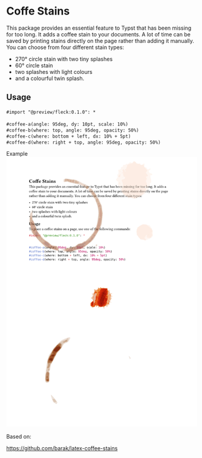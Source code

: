 # Coffe Stains


This package provides an essential feature to Typst that has been missing for too long. It adds a coffee stain to your documents. A lot of time can be saved by printing stains directly on the page rather than adding it manually. You can choose from four different stain types:


- 270° circle stain with two tiny splashes
- 60° circle stain
- two splashes with light colours
- and a colourful twin splash.



## Usage

```typst
#import "@preview/fleck:0.1.0": *

#coffee-a(angle: 95deg, dy: 10pt, scale: 10%)
#coffee-b(where: top, angle: 95deg, opacity: 50%)
#coffee-c(where: bottom + left, dx: 10% + 5pt)
#coffee-d(where: right + top, angle: 95deg, opacity: 50%)
```


Example 
![Example](https://github.com/leiserfg/fleck/blob/master/example.png?raw=true)


Based on:

https://github.com/barak/latex-coffee-stains
